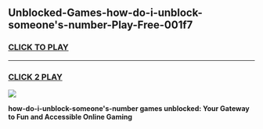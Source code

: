 
## Unblocked-Games-how-do-i-unblock-someone's-number-Play-Free-001f7
<h3>
<a href="https://premium76.site?title=how-do-i-unblock-someone's-number&ref=12A">CLICK TO PLAY</a></h3>
<hr>

<h3>
<a href="https://premium76.site?title=how-do-i-unblock-someone's-number&ref=12A">CLICK 2 PLAY</a>
  
</h3>

<a href="https://premium76.site?title=how-do-i-unblock-someone's-number&ref=12A"><img src="https://clearcache.store/games.png"></a>


**how-do-i-unblock-someone's-number games unblocked: Your Gateway to Fun and Accessible Online Gaming**
